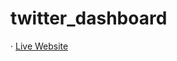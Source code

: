 # twitter_dashboard

<span> · </span> <a href=https://twitterassignment-65fa22aca58f.herokuapp.com/>Live Website</a>
